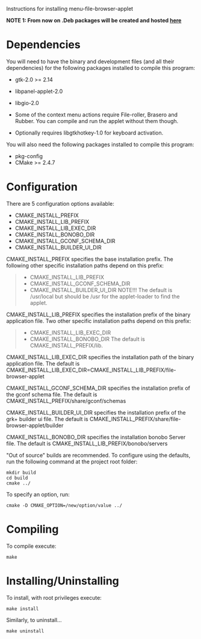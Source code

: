 Instructions for installing menu-file-browser-applet

**NOTE 1: From now on .Deb packages will be created and hosted [here](https://launchpad.net/~file-browser-applet-dev/+archive/ppa)**

# Dependencies #
You will need to have the binary and development files (and all their dependencies) for the following packages installed to compile this program:

  * gtk-2.0 >= 2.14
  * libpanel-applet-2.0
  * libgio-2.0

  * Some of the context menu actions require File-roller, Brasero and Rubber. You can compile and run the applet without them though.

  * Optionally requires libgtkhotkey-1.0 for keyboard activation.

You will also need the following packages installed to compile this program:
  * pkg-config
  * CMake >= 2.4.7

# Configuration #

There are 5 configuration options available:
  * CMAKE\_INSTALL\_PREFIX
  * CMAKE\_INSTALL\_LIB\_PREFIX
  * CMAKE\_INSTALL\_LIB\_EXEC\_DIR
  * CMAKE\_INSTALL\_BONOBO\_DIR
  * CMAKE\_INSTALL\_GCONF\_SCHEMA\_DIR
  * CMAKE\_INSTALL\_BUILDER\_UI\_DIR

CMAKE\_INSTALL\_PREFIX specifies the base installation prefix. The following other specific installation paths depend on this prefix:
> - CMAKE\_INSTALL\_LIB\_PREFIX
> - CMAKE\_INSTALL\_GCONF\_SCHEMA\_DIR
> - CMAKE\_INSTALL\_BUILDER\_UI\_DIR
NOTE!!! The default is /usr/local but should be /usr for the applet-loader to find the applet.

CMAKE\_INSTALL\_LIB\_PREFIX specifies the installation prefix of the binary application file. Two other specific installation paths depend on this prefix:
> - CMAKE\_INSTALL\_LIB\_EXEC\_DIR
> - CMAKE\_INSTALL\_BONOBO\_DIR
The default is CMAKE\_INSTALL\_PREFIX/lib.

CMAKE\_INSTALL\_LIB\_EXEC\_DIR specifies the installation path of the binary application file.
The default is CMAKE\_INSTALL\_LIB\_EXEC\_DIR=CMAKE\_INSTALL\_LIB\_PREFIX/file-browser-applet

CMAKE\_INSTALL\_GCONF\_SCHEMA\_DIR specifies the installation prefix of the gconf schema file.
The default is CMAKE\_INSTALL\_PREFIX/share/gconf/schemas

CMAKE\_INSTALL\_BUILDER\_UI\_DIR specifies the installation prefix of the grk+ builder ui file.
The default is CMAKE\_INSTALL\_PREFIX/share/file-browser-applet/builder

CMAKE\_INSTALL\_BONOBO\_DIR specifies the installation bonobo Server file.
The default is CMAKE\_INSTALL\_LIB\_PREFIX/bonobo/servers

"Out of source" builds are recommended. To configure using the defaults, run the following command at the project root folder:
```
mkdir build
cd build
cmake ../
```

To specify an option, run:
```
cmake -D CMAKE_OPTION=/new/option/value ../
```

# Compiling #
To compile execute:
```
make
```

# Installing/Uninstalling #
To install, with root privileges execute:
```
make install
```
Similarly, to uninstall...
```
make uninstall
```
